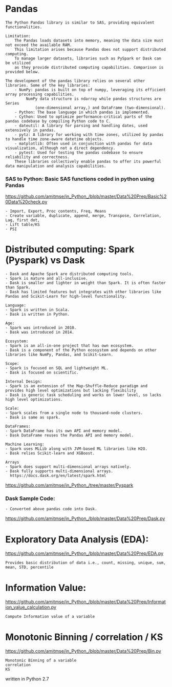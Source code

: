
# Pandas
	The Python Pandas library is similar to SAS, providing equivalent functionalities.
  	
   	Limitation: 
		The Pandas loads datasets into memory, meaning the data size must not exceed the available RAM. 
  		This limitation arises because Pandas does not support distributed computing. 
		To manage larger datasets, libraries such as PySpark or Dask can be utilized 
  		as they provide distributed computing capabilities. Comparison is provided below.
	
 	The development of the pandas library relies on several other libraries. Some of the key libraries:
		- NumPy: pandas is built on top of numpy, leveraging its efficient array processing capabilities. 
			 NumPy data structure is ndarray while pandas structures are Series 
    			 (one-dimensional array,) and DataFrame (two-dimensional).
		- Python: The base language in which pandas is implemented.
		- Cython: Used to optimize performance-critical parts of the pandas codebase by compiling Python code to C.
		- dateutil: A library for parsing and handling dates, used extensively in pandas.
		- pytz: A library for working with time zones, utilized by pandas to handle time zone-aware datetime objects.
		- matplotlib: Often used in conjunction with pandas for data visualization, although not a direct dependency.
		- pytest: Used for testing the pandas codebase to ensure reliability and correctness.
		These libraries collectively enable pandas to offer its powerful data manipulation and analysis capabilities.

### SAS to Python: Basic SAS functions coded in python using Pandas

https://github.com/amitmse/in_Python_/blob/master/Data%20Prep/Basic%20Data%20check.py

    - Import, Export, Proc contents, Freq, Means
    - Create variable, duplicate, append, merge, Transpose, Correlation, Lag, first dot, 
    - Lift table/KS
    - PSI

# Distributed computing: Spark (Pyspark) vs Dask

	- Dask and Apache Spark are distributed computing tools.
 	- Spark is mature and all-inclusive.
	- Dask is smaller and lighter in weight than Spark. It is often faster than Spark.
	- Dask has limited features but integrates with other libraries like Pandas and Scikit-Learn for high-level functionality.

	Language:
	- Spark is written in Scala.
	- Dask is written in Python.

	Age:
	- Spark was introduced in 2010.
	- Dask was introduced in 2014.
 
	Ecosystem:
	- Spark is an all-in-one project that has own ecosystem.
	- Dask is a component of the Python ecosystem and depends on other libraries like NumPy, Pandas, and Scikit-Learn.

	Scope:
	- Spark is focused on SQL and lightweight ML.
	- Dask is focused on scientific.

	Internal Design:
	- Spark is an extension of the Map-Shuffle-Reduce paradigm and provides high level optimizations but lacking flexibility 
	- Dask is generic task scheduling and works on lower level, so lacks high level optimizations.

	Scale:
	- Spark scales from a single node to thousand-node clusters.
	- Dask is same as spark.

	DataFrames:
	- Spark DataFrame has its own API and memory model.
	- Dask DataFrame reuses the Pandas API and memory model.

	Machine Learning:
	- Spark uses MLLib along with JVM-based ML libraries like H2O.
	- Dask relies Scikit-learn and XGBoost.

	Arrays
	- Spark does support multi-dimensional arrays natively.
	- Dask fully supports multi-dimensional arrays.
 	  https://docs.dask.org/en/latest/spark.html

https://github.com/amitmse/in_Python_/tree/master/Pyspark

### Dask Sample Code:
	- Converted above pandas code into Dask.
https://github.com/amitmse/in_Python_/blob/master/Data%20Prep/Dask.py


# Exploratory Data Analysis (EDA):

https://github.com/amitmse/in_Python_/blob/master/Data%20Prep/EDA.py

    Provides basic distribution of data i.e., count, missing, unique, sum, mean, STD, percentile


# Information Value:

https://github.com/amitmse/in_Python_/blob/master/Data%20Prep/Information_value_calculation.py

    Compute Information value of a variable


# Monotonic Binning / correlation / KS

https://github.com/amitmse/in_Python_/blob/master/Data%20Prep/Bin.py

    Monotonic Binning of a variable
	correlation
	KS    

written in Python 2.7
